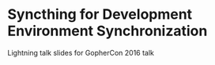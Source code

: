 # Syncthing for Development Environment Synchronization

Lightning talk slides for GopherCon 2016 talk
